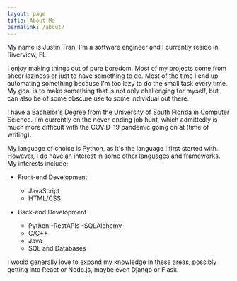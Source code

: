 ```yaml
---
layout: page
title: About Me
permalink: /about/
---
```


My name is Justin Tran. I'm a software engineer and I currently reside in Riverview, FL.

I enjoy making things out of pure boredom. Most of my projects come from sheer laziness or just to have something to do.
Most of the time I end up automating something because I'm too lazy to do the small task every time. My goal is to make something
that is not only challenging for myself, but can also be of some obscure use to some individual out there.

I have a Bachelor's Degree from the University of South Florida in Computer Science. I'm currently on the never-ending job hunt, which
admittedly is much more difficult with the COVID-19 pandemic going on at (time of writing).

My language of choice is Python, as it's the language I first started with. However, I do have an interest in some other languages and frameworks.
My interests include:

- Front-end Development
  - JavaScript
  - HTML/CSS

- Back-end Development
  - Python
    -RestAPIs
    -SQLAlchemy
  - C/C++
  - Java
  - SQL and Databases

I would generally love to expand my knowledge in these areas, possibly getting into React or Node.js, maybe even Django or Flask.
